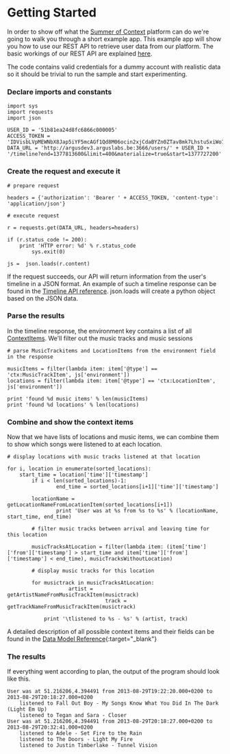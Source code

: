 ---
---

# Getting Started

In order to show off what the [Summer of Context](http://summerofcontext.com) platform can do we're going to walk you through a short example app. 
This example app will show you how to use our REST API to retrieve user data from our platform. The basic workings of our REST API are explained [here](https://developer.summerofcontext.com/#/documentation#documentation_register_clientids).


The code contains valid credentials for a dummy account with realistic data so it should be trivial to run the sample and start experimenting.


### Declare imports and constants

```
import sys
import requests
import json

USER_ID = '51b81ea24d8fc6866c000005'
ACCESS_TOKEN = 'IDVisbLVpMEWNbX8Jap5iYF5mcAGf1Qd8M06ocin2xjCdaBYZn0ZTav8mk7LhstuSxiWo7XhQcZ2V5aCZHTu3Xi7dXQAPJloYd4zglXN3P5nnlIa9Mpb4cCi5PRwgpzO'
DATA_URL = 'http://argusdev3.arguslabs.be:3666/users/' + USER_ID + '/timeline?end=1377813600&limit=400&materialize=true&start=1377727200'
```

### Create the request and execute it

```
# prepare request

headers = {'authorization': 'Bearer ' + ACCESS_TOKEN, 'content-type': 'application/json'}

# execute request

r = requests.get(DATA_URL, headers=headers)

if (r.status_code != 200):
    print 'HTTP error: %d' % r.status_code
	    sys.exit(0)

js =  json.loads(r.content)
```

If the request succeeds, our API will return information from the user's timeline in a JSON format. An example of such a timeline response can be found in the [Timeline API reference](https://developer.summerofcontext.com/#/reference#timeline). json.loads will create a python object based on the JSON data.

### Parse the results

In the timeline response, the environment key contains a list of all [ContextItems](https://developer.summerofcontext.com/#/reference/#contextitems).
We'll filter out the music tracks and music sessions

```
# parse MusicTrackitems and LocationItems from the environment field in the response

musicItems = filter(lambda item: item['@type'] == 'ctx:MusicTrackItem', js['environment'])
locations = filter(lambda item: item['@type'] == 'ctx:LocationItem', js['environment'])

print 'found %d music items' % len(musicItems)
print 'found %d locations' % len(locations)
```

### Combine and show the context items

Now that we have lists of locations and music items, we can combine them to show which songs were listened to at each location.

```
# display locations with music tracks listened at that location

for i, location in enumerate(sorted_locations):
    start_time = location['time']['timestamp']
	    if i < len(sorted_locations)-1:
		        end_time = sorted_locations[i+1]['time']['timestamp']

        locationName = getLocationNameFromLocationItem(sorted_locations[i+1])
		        print 'User was at %s from %s to %s' % (locationName, start_time, end_time)

        # filter music tracks between arrival and leaving time for this location

        musicTracksAtLocation = filter(lambda item: (item['time']['from']['timestamp'] > start_time and item['time']['from']['timestamp'] < end_time), musicTracksWithoutLocation)

        # display music tracks for this location

        for musictrack in musicTracksAtLocation:
		            artist = getArtistNameFromMusicTrackItem(musictrack)
					            track = getTrackNameFromMusicTrackItem(musictrack)

            print '\tlistened to %s - %s' % (artist, track)
```

A detailed description of all possible context items and their fields can be found in the [Data Model Reference](https://developer.summerofcontext.com/#/reference#data_model_reference){:target="_blank"}

### The results

If everything went according to plan, the output of the program should look like this.

```
User was at 51.216206,4.394491 from 2013-08-29T19:22:20.000+0200 to 2013-08-29T20:18:27.000+0200
    listened to Fall Out Boy - My Songs Know What You Did In The Dark (Light Em Up)
    listened to Tegan and Sara - Closer
User was at 51.216206,4.394491 from 2013-08-29T20:18:27.000+0200 to 2013-08-29T20:32:41.000+0200
    listened to Adele - Set Fire to the Rain
    listened to The Doors - Light My Fire
    listened to Justin Timberlake - Tunnel Vision
```






